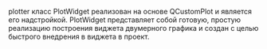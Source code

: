 plotter
класс PlotWidget реализован на основе QCustomPlot и является его надстройкой. PlotWidget представляет собой готовую, простую реализацию построения виджета двумерного графика и создан с целью быстрого внедрения в виджета в проект. 
